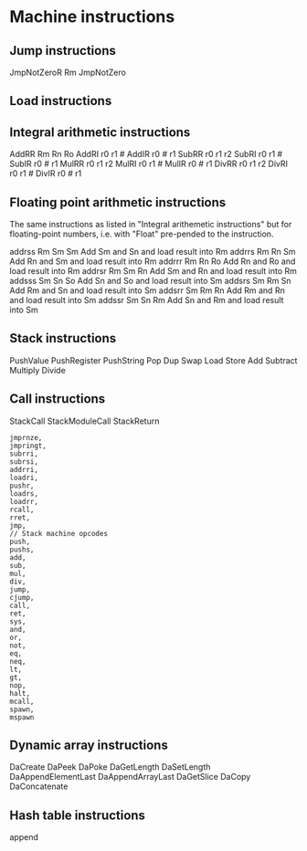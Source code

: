 # Machine instructions

## Jump instructions

JmpNotZeroR Rm
JmpNotZero


## Load instructions

## Integral arithmetic instructions

AddRR Rm Rn Ro
AddRI r0 r1 #
AddIR r0 # r1
SubRR r0 r1 r2
SubRI r0 r1 #
SubIR r0 # r1
MulRR r0 r1 r2
MulRI r0 r1 #
MulIR r0 # r1
DivRR r0 r1 r2
DivRI r0 r1 #
DivIR r0 # r1

## Floating point arithmetic instructions

The same instructions as listed in "Integral arithemetic instructions"
but for floating-point numbers, i.e. with "Float" pre-pended to the
instruction.





addrss Rm Sm Sm
  Add Sm and Sn and load result into Rm
addrrs Rm Rn Sm
  Add Rn and Sm and load result into Rm
addrrr Rm Rn Ro
  Add Rn and Ro and load result into Rm
addrsr Rm Sm Rn
  Add Sm and Rn and load result into Rm
addsss Sm Sn So
  Add Sn and So and load result into Sm
addsrs Sm Rm Sn
  Add Rm and Sn and load result into Sm
addsrr Sm Rm Rn
  Add Rm and Rn and load result into Sm
addssr Sm Sn Rm
  Add Sn and Rm and load result into Sm


## Stack instructions

PushValue
PushRegister
PushString
Pop
Dup
Swap
Load
Store
Add
Subtract
Multiply
Divide

## Call instructions

StackCall
StackModuleCall
StackReturn


    jmprnze,
    jmpringt,
    subrri,
    subrsi,
    addrri,
    loadri,
    pushr,
    loadrs,
    loadrr,
    rcall,
    rret,
    jmp,
    // Stack machine opcodes
    push,
    pushs,
    add,
    sub,
    mul,
    div,
    jump,
    cjump,
    call,
    ret,
    sys,
    and,
    or,
    not,
    eq,
    neq,
    lt,
    gt,
    nop,
    halt,
    mcall,
    spawn,
    mspawn



## Dynamic array instructions

DaCreate
DaPeek
DaPoke
DaGetLength
DaSetLength
DaAppendElementLast
DaAppendArrayLast
DaGetSlice
DaCopy
DaConcatenate

## Hash table instructions



append
